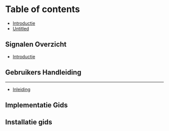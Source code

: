 # Table of contents

* [Introductie](README.md)
* [Untitled](untitled.md)

## Signalen Overzicht

* [Introductie](signalen-overzicht/untitled.md)

## Gebruikers Handleiding

---

* [Inleiding](inleiding.md)

## Implementatie Gids

## Installatie gids

